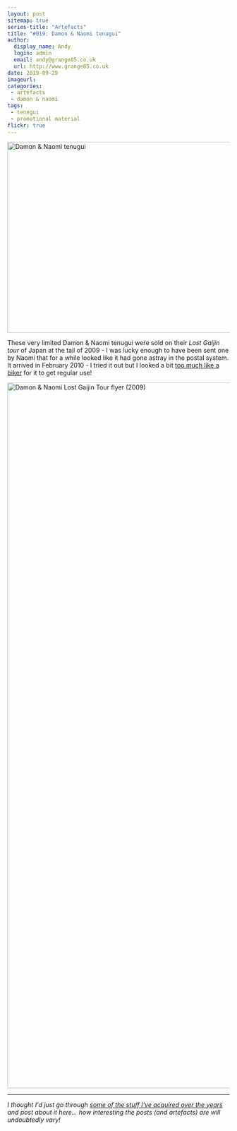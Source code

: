 ```yaml
---
layout: post
sitemap: true
series-title: "Artefacts" 
title: "#019: Damon & Naomi tenugui"
author:
  display_name: Andy
  login: admin
  email: andy@grange85.co.uk
  url: http://www.grange85.co.uk
date: 2019-09-20
imageurl: 
categories:
 - artefacts
 - damon & naomi
tags:
 - tenegui
 - promotional material
flickr: true
---
```

<a data-flickr-embed="true"  href="https://www.flickr.com/photos/grange85/47984555773/in/dateposted/" title="Damon &amp; Naomi tenugui"><img src="https://live.staticflickr.com/65535/47984555773_4cdd4692c5_c.jpg" width="800" height="433" alt="Damon &amp; Naomi tenugui"></a>

These very limited Damon & Naomi tenugui were sold on their _Lost Gaijin tour_ of Japan at the tail of 2009 - I was lucky enough to have been sent one by Naomi that for a while looked like it had gone astray in the postal system. It arrived in February 2010 - I tried it out but I looked a bit <a href="https://flic.kr/p/7Ah21G">too much like a biker</a> for it to get regular use!

<a data-flickr-embed="true"  href="https://www.flickr.com/photos/grange85/47988799176/in/dateposted/" title="Damon &amp; Naomi Lost Gaijin Tour flyer (2009)"><img src="https://live.staticflickr.com/65535/47988799176_5e59d42926_h.jpg" width="1184" height="1600" alt="Damon &amp; Naomi Lost Gaijin Tour flyer (2009)"></a>

---

_I thought I'd just go through [some of the stuff I've acquired over the years](/category/artefacts/) and post about it here... how interesting the posts (and artefacts) are will undoubtedly vary!_
